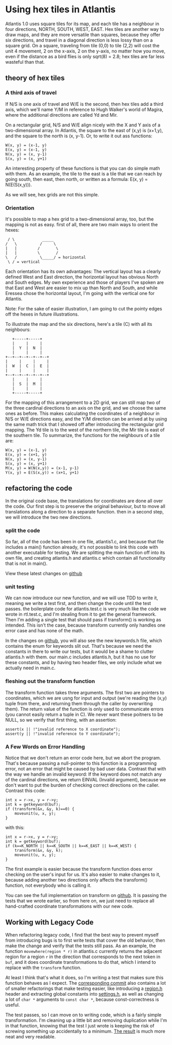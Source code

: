 # Using hex tiles in Atlantis

Atlantis 1.0 uses square tiles for its map, and each tile has a neighbour in four directions, NORTH, SOUTH, WEST, EAST. Hex tiles are another way to draw maps, and they are more versatile than squares, because they offer six directions, and travel in a diagonal direction is less lossy than on a square grid. On a square, traveling from tile (0,0) to tile (2,2) will cost the unit 4 movement, 2 on the x-axis, 2 on the y-axis, no matter how you move, even if the distance as a bird flies is only sqrt(8) = 2.8; hex tiles are far less wasteful than that.

## theory of hex tiles

### A third axis of travel

If N/S is one axis of travel and W/E is the second, then hex tiles add a third axis, which we'll name Y/M in reference to Hugh Walker's world of Magira, where the additional directions are called Yd and Mir.

On a rectangular grid, N/S and W/E align nicely with the X and Y axis of a two-dimensional array. In Atlantis, the square to the east of (x,y) is (x+1,y), and the square to the north is (x, y-1). Or, to write it out ass functions:

    W(x, y) = (x-1, y)
    E(x, y) = (x-1, y)
    N(x, y) = (x, y-1)
    S(x, y) = (x, y+1)

An interesting property of these functions is that you can do simple math with them. As an example, the tile to the east is a tile that we can reach by going south, then east, then north, or written as a formula: E(x, y) = N(E(S(x,y))).

As we will see, hex grids are not this simple.

### Orientation

It's possible to map a hex grid to a two-dimensional array, too, but the mapping is not as easy. first of all, there are two main ways to orient the hexes:

     / \            _____
    /   \          /     \
    |   |         /       \
    |   |         \       /
    \   /          \_____/ = horizontal
     \ / = vertical

Each orientation has its own advantages: The vertical layout has a clearly defined West and East direction, the horizontal layout has obvious North and South edges. My own experience and those of players I've spoken are that East and West are easier to mix up than North and South, and while Eressea chose the horizontal layout, I'm going with the vertical one for Atlantis.

Note: For the sake of easier illustration, I am going to cut the pointy edges off the hexes in future illustrations.

To illustrate the map and the six directions, here's a tile (C) with all its neighbours:

       +-----+-----+
       |     |     |
       |  Y  |  N  |
       |     |     |
    +--+--+--+--+--+--+
    |     |     |     |
    |  W  |  C  |  E  |
    |     |     |     |
    +--+--+--+--+--+--+
       |     |     |
       |  S  |  M  |
       |     |     |
       +-----+-----+

For the mapping of this arrangement to a 2D grid, we can still map two of the three cardinal directions to an axis on the grid, and we choose the same ones as before. This makes calculating the coordinates of a neighbour in N/S or W/E directions easy, and the Y/M direction can be arrived at by using the same math trick that I showed off after introducing the rectangular grid mapping. The Yd tile is to the west of the northern tile, the Mir tile is east of the southern tile. To summarize, the functions for the neighbours of a tile are:

    W(x, y) = (x-1, y)
    E(x, y) = (x+1, y)
    N(x, y) = (x, y-1)
    S(x, y) = (x, y+1)
    M(x, y) = W(N(x,y)) = (x-1, y-1)
    Y(x, y) = E(S(x,y)) = (x+1, y+1)

## refactoring the code

In the original code base, the translations for coordinates are done all over the code. Our first step is to preserve the original behaviour, but to move all translations along a direction to a separate function. then in a second step, we will introduce the two new directions.

### split the code

So far, all of the code has been in one file, atlantis1.c, and because that file includes a main() function already, it's not possible to link this code with another executable for testing. We are splitting the main function off into its own file, and creating atlantis.h and atlantis.c which contain all functionality that is not in main().

View these latest changes on [github](https://github.com/badgerman/atlantis1/commit/60e87d35032e5ad393caef95157e6a56280275de)

### unit testing

We can now introduce our new function, and we will use TDD to write it, meaning we write a test first, and then change the code until the test passes. the boilerplate code for atlantis.test.c is very much like the code we wrote in rtl.test.c, and I'm stealing from it to get the general framework. Then I'm adding a single test that should pass if transform() is working as intended. This isn't the case, because transform currently only handles one error case and has none of the math.

In the changes on  [github](https://github.com/badgerman/atlantis1/commit/dd61a0ba672dbd62dc5ac2e70d4f56e7aab93732), you will also see the new keywords.h file, which contains the enum for keywords slit out. That's because we need the constants in there to write our tests, but it would be a shame to clutter atlantis.h with them. our main.c includes atlantis.h, but it has no use for these constants, and by having two header files, we only include what we actually need in main.c.

### fleshing out the transform function

The transform function takes three arguments. The first two are pointers to coordinates, which we are usng for input and output (we're reading the (x,y) tuple from there, and returning them through the caller by overwriting them). The return value of the function is only used to communicate errors (you cannot easily return a tuple in C). We never want these poitners to be NULL, so we verify that first thing, with an assertion:

    assert(x || !"invalid reference to X coordinate");
    assert(y || !"invalid reference to Y coordinate");

### A Few Words on Error Handling

Notice that we don't return an error code here, but we abort the program. That's because passing a null-pointer to this function is a programming error, not an error that might be caused by bad user data. Contrast that with the way we handle an invalid keyword: If the keyword does not match any of the cardinal directions, we return EINVAL (Invalid argument), because we don't want to put the burden of checking correct directions on the caller. Contrast this code:

    int x = r->x, y = r->y;
    int k = getkeyword(buf);
    if (transform(&x, &y, k)==0) {
        moveunit(u, x, y);
    }

with this:

    int x = r->x, y = r->y;
    int k = getkeyword(buf);
    if (k==K_NORTH || k==K_SOUTH || k==K_EAST || k==K_WEST) {
        transform(&x, &y, k);
        moveunit(u, x, y);
    }

The first example is easier because the transform function does error checking on the user's input for us. It's also easier to make changes to it, because adding another two directions only affects the transform() function, not everybody who is calling it.

You can see the full implementation on transform on [github](https://github.com/badgerman/atlantis1/commit/ee8a3fc067d3503d391614f726828b106689389c). It is passing the tests that we wrote earlier, so from here on, we just need to replace all hand-crafted coordinate transformations with our new code.

## Working with Legacy Code

When refactoring legacy code, I find that the best way to prevent myself from introducing bugs is to first write tests that cover the old behavior, then make the change and verify that the tests still pass. As an example, the function `movewhere(region * r)` in atlantis.c currently returns the adjacent region for a region `r` in the direction that corresponds to the next token in `buf`, and it does coordinate transformations to do that, which I intend to replace with the `transform` function.

At least I think that's what it does, so I'm writing a test that makes sure this function behaves as I expect. The [corresponding commit](https://github.com/badgerman/atlantis1/commit/a16cb32f7ef51a6d86344ea31f1d046dc9251b33) also contains a lot of smaller refactorings that make testing easier, like introducing a [region.h](https://github.com/badgerman/atlantis1/blob/master/region.h) header and extracting global constants into [settings.h](https://github.com/badgerman/atlantis1/blob/master/settings.h), as well as changing a lot of `char *` arguments to `const char *`, because const-correctness is useful.

The test passes, so I can move on to writing code, which is a fairly simple transformation. I'm cleaning up a little bit and removing duplication while I'm in that function, knowing that the test I just wrote is keeping the risk of screwing something up accidentally to a minimum. [The result](https://github.com/badgerman/atlantis1/commit/d5904851e9078d11906e2b7bb79ad1f3cc8d341c) is much more neat and very readable.
